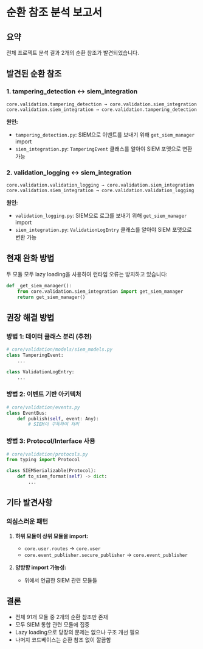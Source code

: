 # 순환 참조 분석 보고서

## 요약
전체 프로젝트 분석 결과 2개의 순환 참조가 발견되었습니다.

## 발견된 순환 참조

### 1. tampering_detection ↔ siem_integration
```
core.validation.tampering_detection → core.validation.siem_integration
core.validation.siem_integration → core.validation.tampering_detection
```

**원인:**
- `tampering_detection.py`: SIEM으로 이벤트를 보내기 위해 `get_siem_manager` import
- `siem_integration.py`: `TamperingEvent` 클래스를 알아야 SIEM 포맷으로 변환 가능

### 2. validation_logging ↔ siem_integration
```
core.validation.validation_logging → core.validation.siem_integration
core.validation.siem_integration → core.validation.validation_logging
```

**원인:**
- `validation_logging.py`: SIEM으로 로그를 보내기 위해 `get_siem_manager` import
- `siem_integration.py`: `ValidationLogEntry` 클래스를 알아야 SIEM 포맷으로 변환 가능

## 현재 완화 방법
두 모듈 모두 lazy loading을 사용하여 런타임 오류는 방지하고 있습니다:
```python
def _get_siem_manager():
    from core.validation.siem_integration import get_siem_manager
    return get_siem_manager()
```

## 권장 해결 방법

### 방법 1: 데이터 클래스 분리 (추천)
```python
# core/validation/models/siem_models.py
class TamperingEvent:
    ...

class ValidationLogEntry:
    ...
```

### 방법 2: 이벤트 기반 아키텍처
```python
# core/validation/events.py
class EventBus:
    def publish(self, event: Any):
        # SIEM이 구독하여 처리
```

### 방법 3: Protocol/Interface 사용
```python
# core/validation/protocols.py
from typing import Protocol

class SIEMSerializable(Protocol):
    def to_siem_format(self) -> dict:
        ...
```

## 기타 발견사항

### 의심스러운 패턴
1. **하위 모듈이 상위 모듈을 import:**
   - `core.user.routes` → `core.user`
   - `core.event_publisher.secure_publisher` → `core.event_publisher`

2. **양방향 import 가능성:**
   - 위에서 언급한 SIEM 관련 모듈들

## 결론
- 전체 91개 모듈 중 2개의 순환 참조만 존재
- 모두 SIEM 통합 관련 모듈에 집중
- Lazy loading으로 당장의 문제는 없으나 구조 개선 필요
- 나머지 코드베이스는 순환 참조 없이 깔끔함